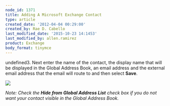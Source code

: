 ```yaml
---
node_id: 1371
title: Adding A Microsoft Exchange Contact
type: article
created_date: '2012-04-04 00:29:00'
created_by: Rae D. Cabello
last_modified_date: '2015-10-23 14:1453'
last_modified_by: allen.ramirez
product: Exchange
body_format: tinymce
---
```


undefined3. Next enter the name of the contact, the display name that will be
displayed in the Global Address Book, an email address and the external
email address that the email will route to and then select **Save**.

![](http://c13067040.r40.cf2.rackcdn.com/(E%26A)AddingAnExchangeContact3.png) 

*Note: Check the **Hide from Global Address List** check box if you do
not want your contact visible in the Global Address Book.*

